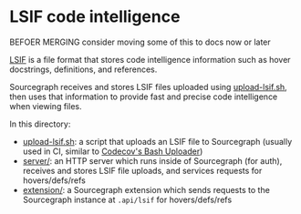 # LSIF code intelligence

BEFOER MERGING consider moving some of this to docs now or later

[LSIF](https://code.visualstudio.com/blogs/2019/02/19/lsif) is a file format that stores code intelligence information such as hover docstrings, definitions, and references.

Sourcegraph receives and stores LSIF files uploaded using [upload-lsif.sh](upload-lsif.sh), then uses that information to provide fast and precise code intelligence when viewing files.

In this directory:

- [upload-lsif.sh](upload-lsif.sh): a script that uploads an LSIF file to Sourcegraph (usually used in CI, similar to [Codecov's Bash Uploader](https://docs.codecov.io/docs/about-the-codecov-bash-uploader))
- [server/](server/): an HTTP server which runs inside of Sourcegraph (for auth), receives and stores LSIF file uploads, and services requests for hovers/defs/refs
- [extension/](extension/): a Sourcegraph extension which sends requests to the Sourcegraph instance at `.api/lsif` for hovers/defs/refs
